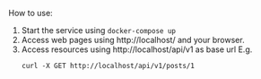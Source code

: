How to use:
1. Start the service using
```docker-compose up```
2. Access web pages using http://localhost/ and your browser.
3. Access resources using http://localhost/api/v1 as base url
    E.g.
    ```
    curl -X GET http://localhost/api/v1/posts/1
    ```